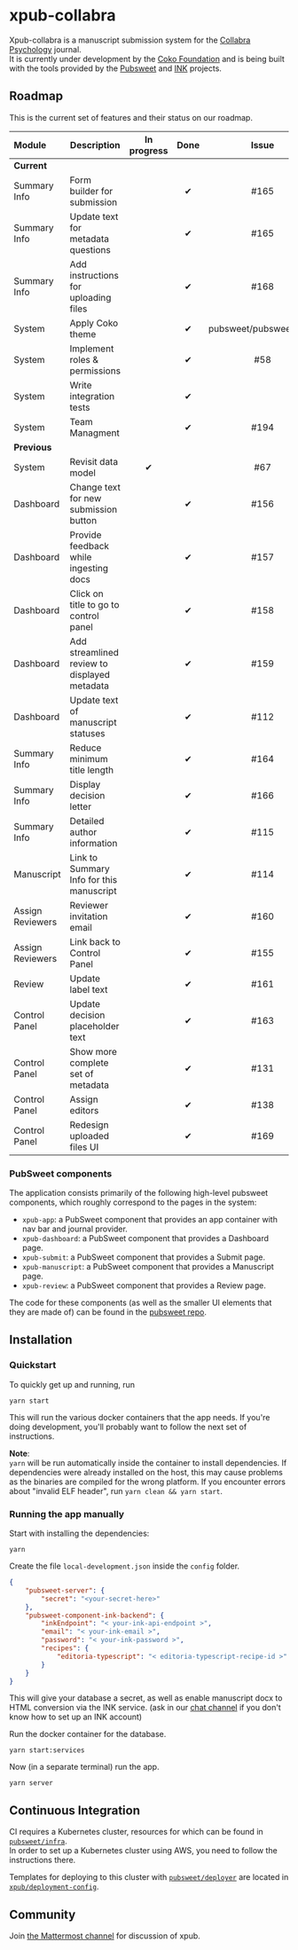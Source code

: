 # xpub-collabra
Xpub-collabra is a manuscript submission system for the [Collabra Psychology](https://www.collabra.org/) journal.  
It is currently under development by the [Coko Foundation](https://coko.foundation/) and is being built with the tools provided by the [Pubsweet](https://gitlab.coko.foundation/pubsweet/pubsweet) and [INK](https://gitlab.coko.foundation/INK) projects.  

## Roadmap

This is the current set of features and their status on our roadmap.

|Module             |Description                                    |In progress    |Done       |Issue
|:---              |---                                            |:---:          |:---:      |:---:
|**Current**|
|Summary Info       |Form builder for submission                    |               |&#x2714;   |#165
|Summary Info       |Update text for metadata questions             |               |&#x2714;   |#165
|Summary Info       |Add instructions for uploading files           |               |&#x2714;   |#168
|System             |Apply Coko theme                               |               |&#x2714;   |pubsweet/pubsweet#372
|System             |Implement roles & permissions                  |               |&#x2714;   |#58
|System             |Write integration tests                        |               |&#x2714;   |
|System             |Team Managment                                 |               |&#x2714;   |#194
|**Previous**|
|System             |Revisit data model                             |&#x2714;       |           |#67
|Dashboard          |Change text for new submission button          |               |&#x2714;   |#156
|Dashboard          |Provide feedback while ingesting docs          |               |&#x2714;   |#157
|Dashboard          |Click on title to go to control panel          |               |&#x2714;   |#158
|Dashboard          |Add streamlined review to displayed metadata   |               |&#x2714;   |#159
|Dashboard          |Update text of manuscript statuses             |               |&#x2714;   |#112
|Summary Info       |Reduce minimum title length                    |               |&#x2714;   |#164
|Summary Info       |Display decision letter                        |               |&#x2714;   |#166
|Summary Info       |Detailed author information                    |               |&#x2714;   |#115
|Manuscript         |Link to Summary Info for this manuscript       |               |&#x2714;   |#114
|Assign Reviewers   |Reviewer invitation email                      |               |&#x2714;   |#160
|Assign Reviewers   |Link back to Control Panel                     |               |&#x2714;   |#155
|Review             |Update label text                              |               |&#x2714;   |#161
|Control Panel      |Update decision placeholder text               |               |&#x2714;   |#163
|Control Panel      |Show more complete set of metadata             |               |&#x2714;   |#131
|Control Panel      |Assign editors                                 |               |&#x2714;   |#138
|Control Panel      |Redesign uploaded files UI                     |               |&#x2714;   |#169

### PubSweet components
The application consists primarily of the following high-level pubsweet components, which roughly correspond to the pages in the system:

* `xpub-app`: a PubSweet component that provides an app container with nav bar and journal provider.
* `xpub-dashboard`: a PubSweet component that provides a Dashboard page.
* `xpub-submit`: a PubSweet component that provides a Submit page.
* `xpub-manuscript`: a PubSweet component that provides a Manuscript page.
* `xpub-review`: a PubSweet component that provides a Review page.

The code for these components (as well as the smaller UI elements that they are made of) can be found in the [pubsweet repo](https://gitlab.coko.foundation/pubsweet/pubsweet/tree/master/packages).


## Installation

### Quickstart

To quickly get up and running, run

```
yarn start
```

This will run the various docker containers that the app needs. If you're doing development, you'll probably want to follow the next set of instructions.

**Note**:  
`yarn` will be run automatically inside the container to install dependencies. If dependencies were already installed on the host, this may cause problems as the binaries are compiled for the wrong platform. If you encounter errors about "invalid ELF header", run `yarn clean && yarn start`.

### Running the app manually

Start with installing the dependencies:
```
yarn
```

Create the file `local-development.json` inside the `config` folder.

```json
{
    "pubsweet-server": {
        "secret": "<your-secret-here>"
    },
    "pubsweet-component-ink-backend": {
        "inkEndpoint": "< your-ink-api-endpoint >",
        "email": "< your-ink-email >",
        "password": "< your-ink-password >",
        "recipes": {
            "editoria-typescript": "< editoria-typescript-recipe-id >"
        }
    }
}
```

This will give your database a secret, as well as enable manuscript docx to HTML conversion via the INK service. (ask in our [chat channel](https://mattermost.coko.foundation/coko/channels/xpub) if you don't know how to set up an INK account)

Run the docker container for the database.

```
yarn start:services
```

Now (in a separate terminal) run the app.
```
yarn server
```

## Continuous Integration

CI requires a Kubernetes cluster, resources for which can be found in [`pubsweet/infra`](https://gitlab.coko.foundation/pubsweet/infra).  
In order to set up a Kubernetes cluster using AWS, you need to follow the instructions there.  

Templates for deploying to this cluster with [`pubsweet/deployer`](https://gitlab.coko.foundation/pubsweet/deployer) are located in [`xpub/deployment-config`](https://gitlab.coko.foundation/xpub/deployment-config).

## Community

Join [the Mattermost channel](https://mattermost.coko.foundation/coko/channels/xpub) for discussion of xpub.
